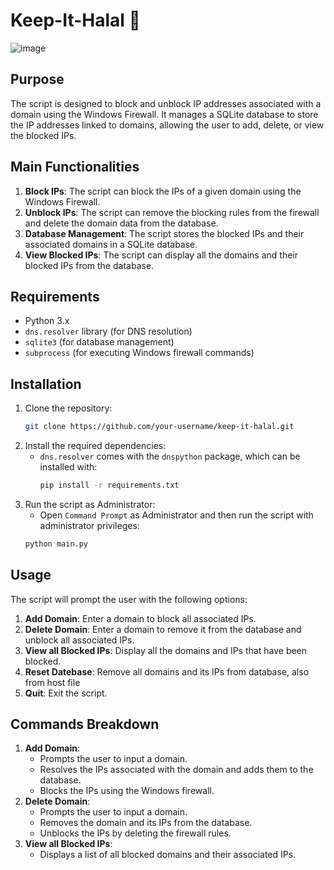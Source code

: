 # Keep-It-Halal 🌙

![image](https://github.com/user-attachments/assets/9bce3e15-314e-4382-a899-4bfa91d42210)

## Purpose
The script is designed to block and unblock IP addresses associated with a domain using the Windows Firewall. It manages a SQLite database to store the IP addresses linked to domains, allowing the user to add, delete, or view the blocked IPs.

## Main Functionalities
1. **Block IPs**: The script can block the IPs of a given domain using the Windows Firewall.
2. **Unblock IPs**: The script can remove the blocking rules from the firewall and delete the domain data from the database.
3. **Database Management**: The script stores the blocked IPs and their associated domains in a SQLite database.
4. **View Blocked IPs**: The script can display all the domains and their blocked IPs from the database.

## Requirements
- Python 3.x
- `dns.resolver` library (for DNS resolution)
- `sqlite3` (for database management)
- `subprocess` (for executing Windows firewall commands)

## Installation
1. Clone the repository:
   ```bash
   git clone https://github.com/your-username/keep-it-halal.git
   ```
2. Install the required dependencies:
   - `dns.resolver` comes with the `dnspython` package, which can be installed with:
     ```bash
     pip install -r requirements.txt
     ```
3. Run the script as Administrator:
   - Open `Command Prompt` as Administrator and then run the script with administrator privileges:
   ```bash
   python main.py
   ```

## Usage
The script will prompt the user with the following options:
1. **Add Domain**: Enter a domain to block all associated IPs.
2. **Delete Domain**: Enter a domain to remove it from the database and unblock all associated IPs.
3. **View all Blocked IPs**: Display all the domains and IPs that have been blocked.
4. **Reset Datebase**: Remove all domains and its IPs from database, also from host file
5. **Quit**: Exit the script.

## Commands Breakdown
1. **Add Domain**:
   - Prompts the user to input a domain.
   - Resolves the IPs associated with the domain and adds them to the database.
   - Blocks the IPs using the Windows firewall.
2. **Delete Domain**:
   - Prompts the user to input a domain.
   - Removes the domain and its IPs from the database.
   - Unblocks the IPs by deleting the firewall rules.
3. **View all Blocked IPs**:
   - Displays a list of all blocked domains and their associated IPs.
